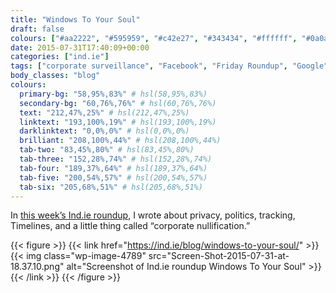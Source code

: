 ```yaml
---
title: "Windows To Your Soul"
draft: false
colours: ["#aa2222", "#595959", "#c42e27", "#343434", "#ffffff", "#0a0a0a", "#ffffff"]
date: 2015-07-31T17:40:09+00:00
categories: ["ind.ie"]
tags: ["corporate surveillance", "Facebook", "Friday Roundup", "Google", "surveillance", "Uber", "Windows 10"]
body_classes: "blog"
colours:
  primary-bg: "58,95%,83%" # hsl(58,95%,83%)
  secondary-bg: "60,76%,76%" # hsl(60,76%,76%)
  text: "212,47%,25%" # hsl(212,47%,25%)
  linktext: "193,100%,19%" # hsl(193,100%,19%)
  darklinktext: "0,0%,0%" # hsl(0,0%,0%)
  brilliant: "208,100%,44%" # hsl(208,100%,44%)
  tab-two: "83,45%,80%" # hsl(83,45%,80%)
  tab-three: "152,28%,74%" # hsl(152,28%,74%)
  tab-four: "189,37%,64%" # hsl(189,37%,64%)
  tab-five: "200,54%,57%" # hsl(200,54%,57%)
  tab-six: "205,68%,51%" # hsl(205,68%,51%)
---
```


In [this week’s Ind.ie roundup](https://ind.ie/blog/windows-to-your-soul/), I wrote about privacy, politics, tracking, Timelines, and a little thing called “corporate nullification.”

{{< figure >}}
  {{< link href="https://ind.ie/blog/windows-to-your-soul/" >}}
  	{{< img class="wp-image-4789" src="Screen-Shot-2015-07-31-at-18.37.10.png" alt="Screenshot of Ind.ie roundup Windows To Your Soul" >}}
  {{< /link >}}
{{< /figure >}}

	